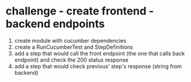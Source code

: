 # challenge - create frontend - backend endpoints
1. create module with cucumber dependencies
2. create a RunCucumberTest and StepDefinitions
3. add a step that would call the front endpoint (the one that calls back endpoint) and check the 200 status response
4. add a step that would check previous' step's response (string from backend)